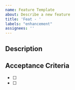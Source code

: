 ```yaml
---
name: Feature Template
about: Describe a new feature
title: 'Feat - '
labels: "enhancement"
assignees: ''
---
```


## Description

<!-- Add a brief description of the feature, what it is to achieve, why, etc. -->

## Acceptance Criteria

<!-- List technical specifications or measureable outcomes that contribute to completion -->

- [ ]
- [ ]
